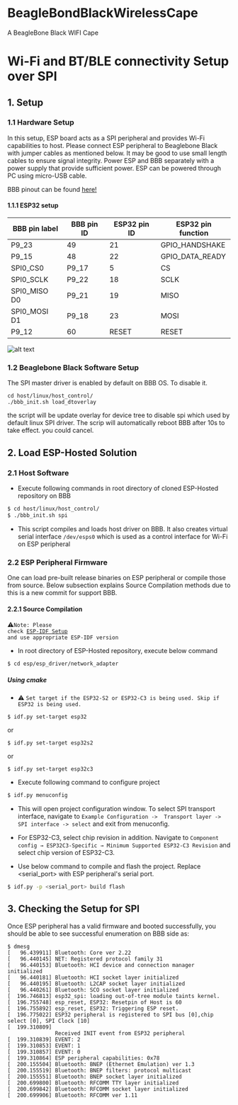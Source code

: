 # BeagleBondBlackWirelessCape
A BeagleBone Black WIFI Cape
# Wi-Fi and BT/BLE connectivity Setup over SPI
## 1. Setup
### 1.1 Hardware Setup
In this setup, ESP board acts as a SPI peripheral and provides Wi-Fi capabilities to host. Please connect ESP peripheral to Beaglebone Black with jumper cables as mentioned below. It may be good to use small length cables to ensure signal integrity. Power ESP and BBB separately with a power supply that provide sufficient power. ESP can be powered through PC using micro-USB cable.

BBB pinout can be found [here!](https://beagleboard.org/support/bone101)

#### 1.1.1 ESP32 setup
| BBB pin label | BBB pin ID | ESP32 pin ID  | ESP32 pin function |
| --- | --- | --- | --- |
| P9_23 | 49 | 21 | GPIO_HANDSHAKE |
| P9_15 | 48 | 22 | GPIO_DATA_READY |
| SPI0_CS0 | P9_17 | 5 | CS |
| SPI0_SCLK | P9_22 | 18 | SCLK |
| SPI0_MISO D0 | P9_21 | 19 | MISO |
| SPI0_MOSI D1 | P9_18 | 23 | MOSI |
| P9_12 | 60 | RESET | RESET |


![alt text](bbb_esp_spi_setup.jpg "setup of Beaglebone Black as host and ESP32 WROOM 32 as slave")

### 1.2 Beaglebone Black Software Setup
The SPI master driver is enabled by default on BBB OS. To disable it. 
```
cd host/linux/host_control/
./bbb_init.sh load_dtoverlay
```
the script will be update overlay for device tree to disable spi which used by default linux SPI driver.
The scrip will automatically reboot BBB after 10s to take effect. you could cancel.

## 2. Load ESP-Hosted Solution
### 2.1 Host Software
* Execute following commands in root directory of cloned ESP-Hosted repository on BBB
```sh
$ cd host/linux/host_control/
$ ./bbb_init.sh spi
```
* This script compiles and loads host driver on BBB. It also creates virtual serial interface `/dev/esps0` which is used as a control interface for Wi-Fi on ESP peripheral

### 2.2 ESP Peripheral Firmware
One can load pre-built release binaries on ESP peripheral or compile those from source. Below subsection explains Source Compilation methods due to this is a new commit for support BBB.

#### 2.2.1 Source Compilation
:warning:<code>Note: Please check [ESP-IDF Setup](Linux_based_readme.md#22-esp-idf-setup) and use appropriate ESP-IDF version</code>

* In root directory of ESP-Hosted repository, execute below command

```sh
$ cd esp/esp_driver/network_adapter
```

##### Using cmake

* :warning: `Set target if the ESP32-S2 or ESP32-C3 is being used. Skip if ESP32 is being used.`

```
$ idf.py set-target esp32
```
or
```
$ idf.py set-target esp32s2
```
or
```
$ idf.py set-target esp32c3
```

* Execute following command to configure project
```sh
$ idf.py menuconfig
```
* This will open project configuration window. To select SPI transport interface, navigate to `Example Configuration ->  Transport layer -> SPI interface -> select` and exit from menuconfig.

* For ESP32-C3, select chip revision in addition. Navigate to `Component config → ESP32C3-Specific → Minimum Supported ESP32-C3 Revision` and select chip version of ESP32-C3.

* Use below command to compile and flash the project. Replace <serial_port> with ESP peripheral's serial port.
```sh
$ idf.py -p <serial_port> build flash
```

## 3. Checking the Setup for SPI
Once ESP peripheral has a valid firmware and booted successfully, you should be able to see successful enumeration on BBB side as:
```
$ dmesg
[   96.439911] Bluetooth: Core ver 2.22
[   96.440145] NET: Registered protocol family 31
[   96.440153] Bluetooth: HCI device and connection manager initialized
[   96.440181] Bluetooth: HCI socket layer initialized
[   96.440195] Bluetooth: L2CAP socket layer initialized
[   96.440261] Bluetooth: SCO socket layer initialized
[  196.746813] esp32_spi: loading out-of-tree module taints kernel.
[  196.755748] esp_reset, ESP32: Resetpin of Host is 60
[  196.755892] esp_reset, ESP32: Triggering ESP reset.
[  196.775022] ESP32 peripheral is registered to SPI bus [0],chip select [0], SPI Clock [10]
[  199.310809] 
               Received INIT event from ESP32 peripheral
[  199.310839] EVENT: 2
[  199.310853] EVENT: 1
[  199.310857] EVENT: 0
[  199.310864] ESP peripheral capabilities: 0x78
[  200.155504] Bluetooth: BNEP (Ethernet Emulation) ver 1.3
[  200.155519] Bluetooth: BNEP filters: protocol multicast
[  200.155551] Bluetooth: BNEP socket layer initialized
[  200.699800] Bluetooth: RFCOMM TTY layer initialized
[  200.699842] Bluetooth: RFCOMM socket layer initialized
[  200.699906] Bluetooth: RFCOMM ver 1.11
```
